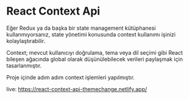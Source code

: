 # React Context Api

Eğer Redux ya da başka bir state management kütüphanesi kullanmıyorsanız, state yönetimi konusunda context kullanımı işinizi kolaylaştırabilir.

Context; mevcut kullanıcıyı doğrulama, tema veya dil seçimi gibi React bileşen ağacında global olarak düşünülebilecek verileri paylaşmak için tasarlanmıştır.

Proje içinde adım adım context işlemleri yapılmıştır.

live: https://react-context-api-themechange.netlify.app/